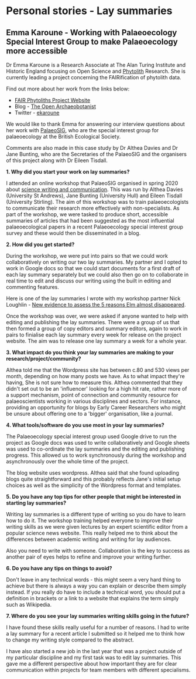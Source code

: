 # Personal stories - Lay summaries
      
## Emma Karoune - Working with Palaeoecology Special Interest Group to make Palaeoecology more accessible

Dr Emma Karoune is a Research Associate at The Alan Turing Institute and Historic England focusing on Open Science and [Phytolith](https://en.wikipedia.org/wiki/Phytolith) Research. She is currently leading a project concerning the FAIRification of phytolith data.

Find out more about her work from the links below:
* [FAIR Phytoliths Project Website](https://open-phytoliths.github.io/FAIR-phytoliths/)
* Blog - [The Open Archaeobotanist](https://ekaroune.github.io/The-Open-Archaeobotanist/)
* Twitter - [ekaroune](https://twitter.com/ekaroune)

We would like to thank Emma for answering our interview questions about her work with [PalaeoSIG](https://www.britishecologicalsociety.org/membership-community/special-interest-groups/palaeoecology-group/), who are the special interest group for palaeoecology at the British Ecological Society. 

Comments are also made in this case study by Dr Althea Davies and Dr Jane Bunting, who are the Secretaries of the PalaeoSIG and the organisers of this project along with Dr Eileen Tisdall.

**1. Why did you start your work on lay summaries?**

I attended an online workshop that PalaeoSIG organised in spring 2020 about [science writing and communication](https://palaeosigbes.wordpress.com/2020/05/11/testing-testing/). This was run by Althea Davies (University St Andrews), Jane Bunting (University Hull) and Eileen Tisdall (University Stirling). The aim of this workshop was to train palaeoecologists to communicate their research more effectively with non-specialists. As part of the workshop, we were tasked to produce short, accessible summaries of articles that had been suggested as the most influential palaeoecological papers in a recent Palaeoecology special interest group survey and these would then be disseminated in a blog. 


**2. How did you get started?**

During the workshop, we were put into pairs so that we could work collaboratively on writing our two lay summaries. My partner and I opted to work in Google docs so that we could start documents for a first draft of each lay summary separately but we could also then go on to collaborate in real time to edit and discuss our writing using the built in editing and commenting features.

Here is one of the lay summaries I wrote with my workshop partner Nick Loughlin - [New evidence to assess the 5 reasons Elm almost disappeared](https://palaeosigbes.wordpress.com/2020/11/18/new-evidence-to-assess-the-5-reasons-elm-almost-disappeared/).

Once the workshop was over, we were asked if anyone wanted to help with editing and publishing the lay summaries. There were a group of us that then formed a group of copy editors and summary editors, again to work in pairs to finialise each lay summary every week for release on the project website. The aim was to release one lay summary a week for a whole year. 

**3. What impact do you think your lay summaries are making to your research/project/community?**

Althea told me that the Wordpress site has between c.80 and 530 views per month, depending on how many posts we have. As to what impact they're having, She is not sure how to measure this. Althea commented that they didn't set out to be an 'influencer' looking for a high hit rate, rather more of a support mechanism, point of connection and community resource for palaeoscientists working in various disciplines and sectors. For instance, providing an opportunity for blogs by Early Career Researchers who might be unsure about offering one to a 'bigger' organisation, like a journal. 

**4. What tools/software do you use most in your lay summaries?**

The Palaeoecology special interest group used Google drive to run the project as Google docs was used to write collaboratively and Google sheets was used to co-ordinate the lay summaries and the editing and publishing progress. This allowed us to work synchronously during the workshop and asynchronously over the whole time of the project. 

The blog website uses wordpress. Althea said that she found uploading blogs quite straightforward and this probably reflects Jane's initial setup choices as well as the simplicity of the Wordpress format and templates.

**5. Do you have any top tips for other people that might be interested in starting lay summaries?**

Writing lay summaries is a different type of writing so you do have to learn how to do it. The workshop training helped everyone to improve their writing skills as we were given lectures by an expert scientific editor from a popular science news website. This really helped me to think about the differences between academic writing and writing for lay audiences. 

Also you need to write with someone. Collaboration is the key to success as another pair of eyes helps to refine and improve your writing further.

**6. Do you have any tips on things to avoid?**

Don't leave in any technical words - this might seem a very hard thing to achieve but there is always a way you can explain or describe them simply instead. If you really do have to include a technical word, you should put a definition in brackets or a link to a website that explains the term simply such as Wikipedia. 


**7. Where do you see your lay summaries writing skills going in the future?**

I have found these skills really useful for a number of reasons. I had to write a lay summary for a recent article I submitted so it helped me to think how to change my writing style compared to the abstract. 

I have also started a new job in the last year that was a project outside of my particular discipline and my first task was to edit lay summaries. This gave me a different perspective about how important they are for clear communication within projects for team members with different specialisms. 
